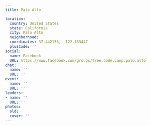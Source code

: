 ```yaml
---
title: Palo Alto

location:
  country: United States
  state: California
  city: Palo Alto
  neighborhood: 
  coordinates: 37.442156, -122.163447
  plusCode: ''
social:
  name: Facebook
  URL: https://www.facebook.com/groups/free.code.camp.palo.alto
chat:
  name: ''
  URL: ''
event:
  name: ''
  URL: ''
leaders:
- name: ''
  URL: ''
photos:
  old: 
  cover: ''
---
```

